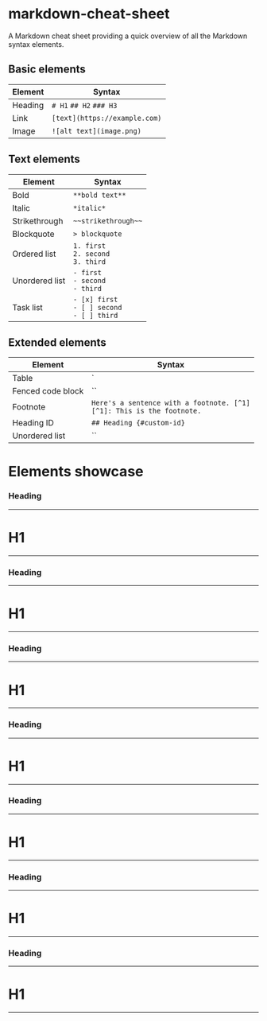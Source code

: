 # markdown-cheat-sheet
A Markdown cheat sheet providing a quick overview of all the Markdown syntax elements.

## Basic elements
| **Element** | **Syntax** |
| ----------- | ----------- |
| Heading | `# H1`  `## H2`  `### H3`| 
| Link | `[text](https://example.com)` |
| Image | `![alt text](image.png)` |

## Text elements
| **Element** | **Syntax** |
| ----------- | ----------- |
| Bold | `**bold text**` |
| Italic | `*italic*` |
| Strikethrough | `~~strikethrough~~` |
| Blockquote | `> blockquote` |
| Ordered list | `1. first` <br /> `2. second` <br /> `3. third`  |
| Unordered list | `- first` <br /> `- second` <br /> `- third`  |
| Task list | `- [x] first` <br /> `- [ ] second` <br /> `- [ ] third` |

## Extended elements
| **Element** | **Syntax** |
| ----------- | ----------- |
| Table | `| Syntax | Description |` <br /> `| ----------- | ----------- |` |
| Fenced code block | `` |
| Footnote | `Here's a sentence with a footnote. [^1]` <br /> `[^1]: This is the footnote.` |
| Heading ID | `## Heading {#custom-id}`  |
| Unordered list | ``  |

# Elements showcase

### Heading
---
# H1
---
### Heading
---
# H1
---
### Heading
---
# H1
---
### Heading
---
# H1
---
### Heading
---
# H1
---
### Heading
---
# H1
---
### Heading
---
# H1
---
